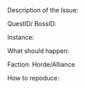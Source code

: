 Description of the Issue:


QuestID/ BossID:

Instance:

What should happen:


Faction: Horde/Alliance


How to repoduce:
